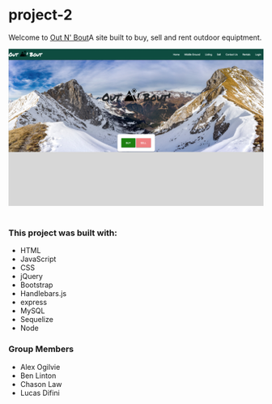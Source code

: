 # project-2
<p>Welcome to 
 <a href="https://ogilvie1231.github.io/project-1/">Out N' Bout</a>A site built to buy, sell and rent outdoor equiptment.</p>
<img src="./assets/13.png" alt="site image" >&nbsp;
<!-- ![cover photo](./assets/13.png) -->
<h3>This project was built with:</h3>
<ul>
    <li>HTML</li>
    <li>JavaScript</li>
    <li>CSS</li>
    <li>jQuery</li>
    <li>Bootstrap</li>
    <li>Handlebars.js</li>
    <li>express</li>
    <li>MySQL</li>
    <li>Sequelize</li>
    <li>Node</li>
</ul>
<h3>Group Members</h3>
<ul>
    <li>Alex Ogilvie</li>
    <li>Ben Linton</li>
    <li>Chason Law</li>
    <li>Lucas Difini</li>
</ul>
